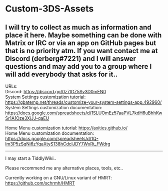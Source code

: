 # Custom-3DS-Assets
I will try to collect as much as information and place it here. Maybe something can be done with Matrix or IRC or via an app on GitHub pages but that is no priority atm. If you want contact me at Discord (derberg#7221) and I will answer questions and may add you to a group where I will add everybody that 
asks for it..  
-------------  

URLs:  
Discord: https://discord.gg/0z7IGZ5Sv3D0mEN0  
System Settings customization tutorial: https://gbatemp.net/threads/customize-your-system-settings-app.492960/  
System Settings customization documentation: https://docs.google.com/spreadsheets/d/1SLUOmEz57aaPVL7kdH6uBhhKwSr1A1Oze3XjJJ-qaEU   

Home Menu customization tutorial: https://axities.github.io/  
Home Menu customization documentation: https://docs.google.com/spreadsheets/d/1Q-Im3P5zSqNi6zYqaXtyS138hCdcIJDY7WxRt_FWdrg   


---  
I may start a TiddlyWiki..  

Please recommend me any alternative places, tools, etc..  


Currently working on a GNU/Linux variant of HMRT: https://github.com/schrmh/HMRT
